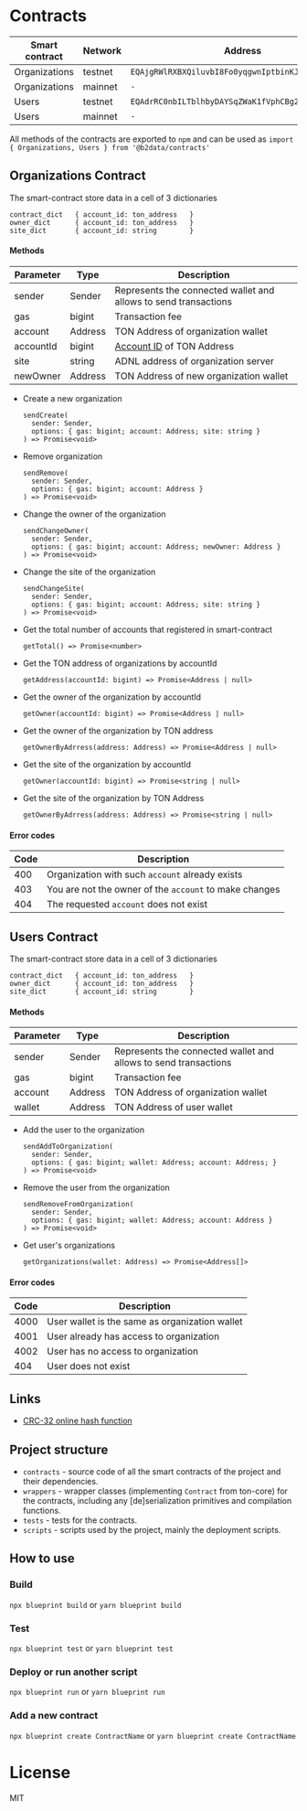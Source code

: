 # Contracts

| Smart contract  | Network  | Address                                            | TonScan                                                                                      |
| --------------- | --------- | -------------------------------------------------- | -------------------------------------------------------------------------------------------- |
| Organizations   | testnet   | `EQAjgRWlRXBXQiluvbI8Fo0yqgwnIptbinKJM1S1WracD26t` | [link](https://testnet.tonscan.org/address/EQAjgRWlRXBXQiluvbI8Fo0yqgwnIptbinKJM1S1WracD26t) |
| Organizations   | mainnet   | `-` | [link](https://tonscan.org/address/) |
| Users           | testnet   | `EQAdrRC0nbILTblhbyDAYSqZWaK1fVphCBg233byIO63fEAV` | [link](https://testnet.tonscan.org/address/EQAdrRC0nbILTblhbyDAYSqZWaK1fVphCBg233byIO63fEAV) |
| Users           | mainnet   | `-` | [link](https://tonscan.org/address/) |

All methods of the contracts are exported to `npm` and can be used as `import { Organizations, Users } from '@b2data/contracts'`

## Organizations Contract

The smart-contract store data in a cell of 3 dictionaries
```
contract_dict   { account_id: ton_address   }
owner_dict      { account_id: ton_address   }
site_dict       { account_id: string        }
```

#### Methods

| Parameter   | Type    | Description                                                                             |
| ----------- | ------- | --------------------------------------------------------------------------------------- |
| sender      | Sender  | Represents the connected wallet and allows to send transactions                         |
| gas         | bigint  | Transaction fee                                                                         |
| account     | Address | TON Address of organization wallet                                                      |
| accountId   | bigint  | [Account ID](https://docs.ton.org/learn/overviews/addresses#account-id) of TON Address  |
| site        | string  | ADNL address of organization server                                                     |
| newOwner    | Address | TON Address of new organization wallet                                                  |

- Create a new organization
  ```
  sendCreate(
    sender: Sender,
    options: { gas: bigint; account: Address; site: string }  
  ) => Promise<void>
  ```

- Remove organization
  ```
  sendRemove(
    sender: Sender,
    options: { gas: bigint; account: Address }  
  ) => Promise<void>
  ```

- Change the owner of the organization
  ```
  sendChangeOwner(
    sender: Sender,
    options: { gas: bigint; account: Address; newOwner: Address }  
  ) => Promise<void>
  ```

- Change the site of the organization
  ```
  sendChangeSite(
    sender: Sender,
    options: { gas: bigint; account: Address; site: string }  
  ) => Promise<void>
  ```

- Get the total number of accounts that registered in smart-contract
  ```
  getTotal() => Promise<number>
  ```

- Get the TON address of organizations by accountId
  ```
  getAddress(accountId: bigint) => Promise<Address | null>
  ```

- Get the owner of the organization by accountId
  ```
  getOwner(accountId: bigint) => Promise<Address | null>
  ```

- Get the owner of the organization by TON address
  ```
  getOwnerByAdrress(address: Address) => Promise<Address | null>
  ```

- Get the site of the organization by accountId
  ```
  getOwner(accountId: bigint) => Promise<string | null>
  ```

- Get the site of the organization by TON Address
  ```
  getOwnerByAdrress(address: Address) => Promise<string | null>
  ```


#### Error codes

| Code  | Description                                             |
| ----- | ------------------------------------------------------- |
| 400   | Organization with such `account` already exists         |
| 403   | You are not the owner of the `account` to make changes  |
| 404   | The requested `account` does not exist                  |


## Users Contract

The smart-contract store data in a cell of 3 dictionaries
```
contract_dict   { account_id: ton_address   }
owner_dict      { account_id: ton_address   }
site_dict       { account_id: string        }
```

#### Methods

| Parameter   | Type    | Description                                                     |
| ----------- | ------- | --------------------------------------------------------------- |
| sender      | Sender  | Represents the connected wallet and allows to send transactions |
| gas         | bigint  | Transaction fee                                                 |
| account     | Address | TON Address of organization wallet                              |
| wallet      | Address | TON Address of user wallet                                      |

- Add the user to the organization
  ```
  sendAddToOrganization(
    sender: Sender,
    options: { gas: bigint; wallet: Address; account: Address; }  
  ) => Promise<void>
  ```

- Remove the user from the organization
  ```
  sendRemoveFromOrganization(
    sender: Sender,
    options: { gas: bigint; wallet: Address; account: Address }  
  ) => Promise<void>
  ```

- Get user's organizations
  ```
  getOrganizations(wallet: Address) => Promise<Address[]>
  ```

#### Error codes

| Code  | Description                                     |
| ----- | ------------------------------------------------|
| 4000  | User wallet is the same as organization wallet  |
| 4001  | User already has access to organization         |
| 4002  | User has no access to organization              |
| 404   | User does not exist                            |



## Links
- [CRC-32 online hash function](https://emn178.github.io/online-tools/crc32.html)


## Project structure

-   `contracts` - source code of all the smart contracts of the project and their dependencies.
-   `wrappers` - wrapper classes (implementing `Contract` from ton-core) for the contracts, including any [de]serialization primitives and compilation functions.
-   `tests` - tests for the contracts.
-   `scripts` - scripts used by the project, mainly the deployment scripts.

## How to use

### Build

`npx blueprint build` or `yarn blueprint build`

### Test

`npx blueprint test` or `yarn blueprint test`

### Deploy or run another script

`npx blueprint run` or `yarn blueprint run`

### Add a new contract

`npx blueprint create ContractName` or `yarn blueprint create ContractName`

# License
MIT
